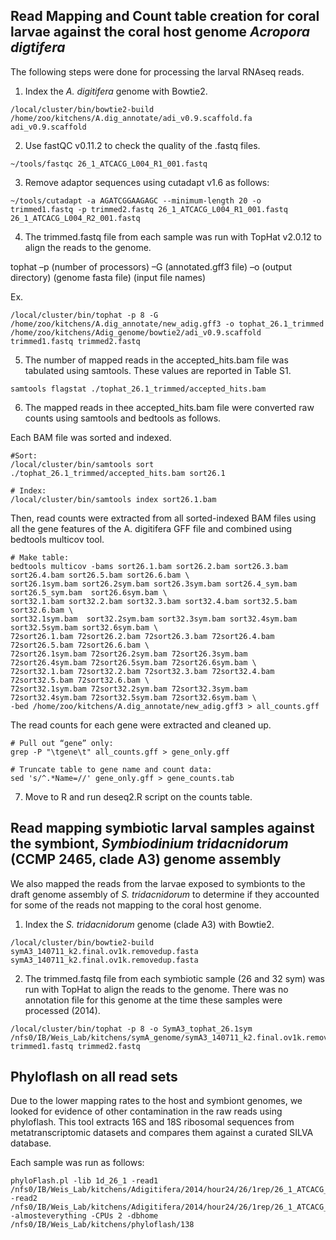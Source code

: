## Read Mapping and Count table creation for coral larvae against the coral host genome _Acropora digtifera_

The following steps were done for processing the larval RNAseq reads.

1.	Index the _A. digitifera_ genome with Bowtie2.

```
/local/cluster/bin/bowtie2-build /home/zoo/kitchens/A.dig_annotate/adi_v0.9.scaffold.fa adi_v0.9.scaffold
```

2.	Use fastQC v0.11.2 to check the quality of the .fastq files.

```
~/tools/fastqc 26_1_ATCACG_L004_R1_001.fastq
```

3.	Remove adaptor sequences using cutadapt v1.6 as follows:

```
~/tools/cutadapt -a AGATCGGAAGAGC --minimum-length 20 -o trimmed1.fastq -p trimmed2.fastq 26_1_ATCACG_L004_R1_001.fastq 26_1_ATCACG_L004_R2_001.fastq
```

4.	The trimmed.fastq file from each sample was run with TopHat v2.0.12 to align the reads to the genome. 

tophat –p (number of processors) –G (annotated.gff3 file) –o (output directory) (genome fasta file) (input file names)

Ex.
```
/local/cluster/bin/tophat -p 8 -G /home/zoo/kitchens/A.dig_annotate/new_adig.gff3 -o tophat_26.1_trimmed /home/zoo/kitchens/Adig_genome/bowtie2/adi_v0.9.scaffold trimmed1.fastq trimmed2.fastq
```

5.	The number of mapped reads in the accepted_hits.bam file was tabulated using samtools. These values are reported in Table S1. 
```
samtools flagstat ./tophat_26.1_trimmed/accepted_hits.bam
```

6.	The mapped reads in thee accepted_hits.bam file were converted raw counts using samtools and bedtools as follows. 

Each BAM file was sorted and indexed.
```
#Sort:
/local/cluster/bin/samtools sort ./tophat_26.1_trimmed/accepted_hits.bam sort26.1

# Index:
/local/cluster/bin/samtools index sort26.1.bam
```
Then, read counts were extracted from all sorted-indexed BAM files using all the gene features of the A. digitifera GFF file and combined using bedtools multicov tool.
```
# Make table:
bedtools multicov -bams sort26.1.bam sort26.2.bam sort26.3.bam sort26.4.bam sort26.5.bam sort26.6.bam \
sort26.1sym.bam sort26.2sym.bam sort26.3sym.bam sort26.4_sym.bam sort26.5_sym.bam  sort26.6sym.bam \
sort32.1.bam sort32.2.bam sort32.3.bam sort32.4.bam sort32.5.bam sort32.6.bam \
sort32.1sym.bam  sort32.2sym.bam sort32.3sym.bam sort32.4sym.bam sort32.5sym.bam sort32.6sym.bam \
72sort26.1.bam 72sort26.2.bam 72sort26.3.bam 72sort26.4.bam 72sort26.5.bam 72sort26.6.bam \
72sort26.1sym.bam 72sort26.2sym.bam 72sort26.3sym.bam 72sort26.4sym.bam 72sort26.5sym.bam 72sort26.6sym.bam \
72sort32.1.bam 72sort32.2.bam 72sort32.3.bam 72sort32.4.bam 72sort32.5.bam 72sort32.6.bam \
72sort32.1sym.bam 72sort32.2sym.bam 72sort32.3sym.bam 72sort32.4sym.bam 72sort32.5sym.bam 72sort32.6sym.bam \
-bed /home/zoo/kitchens/A.dig_annotate/new_adig.gff3 > all_counts.gff
```

The read counts for each gene were extracted and cleaned up.
```
# Pull out “gene” only:
grep -P "\tgene\t" all_counts.gff > gene_only.gff

# Truncate table to gene name and count data:
sed 's/^.*Name=//' gene_only.gff > gene_counts.tab
```

7.	Move to R and run deseq2.R script on the counts table.

## Read mapping symbiotic larval samples against the symbiont, _Symbiodinium tridacnidorum_ (CCMP 2465, clade A3) genome assembly
We also mapped the reads from the larvae exposed to symbionts to the draft genome assembly of _S. tridacnidorum_ to determine if they accounted for some of the reads not mapping to the coral host genome.

1.	Index the _S. tridacnidorum_ genome (clade A3) with Bowtie2.

```
/local/cluster/bin/bowtie2-build symA3_140711_k2.final.ov1k.removedup.fasta symA3_140711_k2.final.ov1k.removedup.fasta
```

2.	The trimmed.fastq file from each symbiotic sample (26 and 32 sym) was run with TopHat to align the reads to the genome. There was no annotation file for this genome at the time these samples were processed (2014). 

```
/local/cluster/bin/tophat -p 8 -o SymA3_tophat_26.1sym /nfs0/IB/Weis_Lab/kitchens/symA_genome/symA3_140711_k2.final.ov1k.removedup trimmed1.fastq trimmed2.fastq
```

## Phyloflash on all read sets
Due to the lower mapping rates to the host and symbiont genomes, we looked for evidence of other contamination in the raw reads using phyloflash. This tool extracts 16S and 18S ribosomal sequences from metatranscriptomic datasets and compares them against a curated SILVA database. 

Each sample was run as follows:
```
phyloFlash.pl -lib 1d_26_1 -read1 /nfs0/IB/Weis_Lab/kitchens/Adigitifera/2014/hour24/26/1rep/26_1_ATCACG_L004_R1_001.fastq -read2 /nfs0/IB/Weis_Lab/kitchens/Adigitifera/2014/hour24/26/1rep/26_1_ATCACG_L004_R2_001.fastq -almosteverything -CPUs 2 -dbhome /nfs0/IB/Weis_Lab/kitchens/phyloflash/138
```